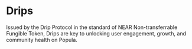 # Drips

Issued by the Drip Protocol in the standard of NEAR Non-transferrable Fungible Token, Drips are key to unlocking user engagement, growth, and community health on Popula.
